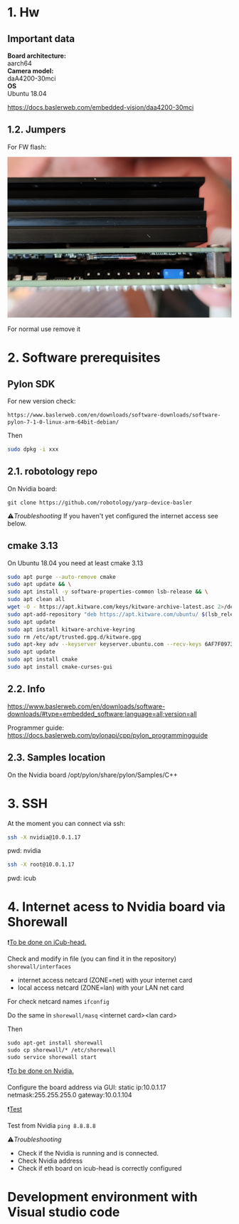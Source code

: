 # 1. Hw

## Important data

**Board architecture:**  
aarch64  
**Camera model:**  
daA4200-30mci  
**OS**  
Ubuntu 18.04  

https://docs.baslerweb.com/embedded-vision/daa4200-30mci

## 1.2. Jumpers

For FW flash:

![jumper](img/flash-jumper.jpg)

For normal use remove it

# 2. Software prerequisites

## Pylon SDK
For new version check:
```
https://www.baslerweb.com/en/downloads/software-downloads/software-pylon-7-1-0-linux-arm-64bit-debian/
```
Then
```bash
sudo dpkg -i xxx
```

## 2.1. robotology repo
On Nvidia board:

```
git clone https://github.com/robotology/yarp-device-basler
```

:warning:_Troubleshooting_
If you haven't yet configured the internet access see below.

## cmake 3.13
On Ubuntu 18.04 you need at least cmake 3.13

```bash
sudo apt purge --auto-remove cmake
sudo apt update && \
sudo apt install -y software-properties-common lsb-release && \
sudo apt clean all
wget -O - https://apt.kitware.com/keys/kitware-archive-latest.asc 2>/dev/null | gpg --dearmor - | sudo tee /etc/apt/trusted.gpg.d/kitware.gpg >/dev/null
sudo apt-add-repository "deb https://apt.kitware.com/ubuntu/ $(lsb_release -cs) main"
sudo apt update
sudo apt install kitware-archive-keyring
sudo rm /etc/apt/trusted.gpg.d/kitware.gpg
sudo apt-key adv --keyserver keyserver.ubuntu.com --recv-keys 6AF7F09730B3F0A4
sudo apt update
sudo apt install cmake
sudo apt install cmake-curses-gui
```
## 2.2. Info
https://www.baslerweb.com/en/downloads/software-downloads/#type=embedded_software;language=all;version=all

Programmer guide:
https://docs.baslerweb.com/pylonapi/cpp/pylon_programmingguide

## 2.3. Samples location
On the Nvidia board
/opt/pylon/share/pylon/Samples/C++

# 3. SSH

At the moment you can connect via ssh:
```bash
ssh -X nvidia@10.0.1.17
```
pwd: nvidia

```bash
ssh -X root@10.0.1.17
```
pwd: icub

# 4. Internet acess to Nvidia board via Shorewall

:exclamation:<u>To be done on iCub-head.</u>

Check and modify in file (you can find it in the repository) `shorewall/interfaces`

- internet access netcard (ZONE=net) with your internet card
- local access netcard (ZONE=lan) with your LAN net card

For check netcard names `ifconfig`

Do the same in `shorewall/masq` \<internet card\>\<lan card\>

Then

```
sudo apt-get install shorewall
sudo cp shorewall/* /etc/shorewall
sudo service shorewall start
```

:exclamation:<u>To be done on Nvidia.</u>

Configure the board address via GUI:
static
ip:10.0.1.17
netmask:255.255.255.0
gateway:10.0.1.104

:exclamation:<u>Test</u>

Test from Nvidia `ping 8.8.8.8`


:warning:_Troubleshooting_

- Check if the Nvidia is running and is connected. 
- Check Nvidia address
- Check if eth board on icub-head is correctly configured

# Development environment with Visual studio code